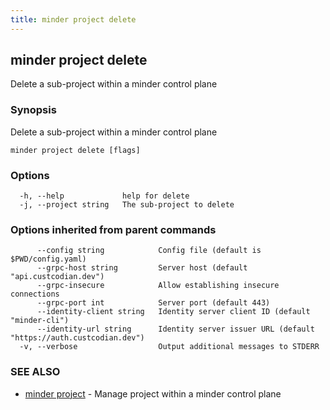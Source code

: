 ```yaml
---
title: minder project delete
---
```

## minder project delete

Delete a sub-project within a minder control plane

### Synopsis

Delete a sub-project within a minder control plane

```
minder project delete [flags]
```

### Options

```
  -h, --help             help for delete
  -j, --project string   The sub-project to delete
```

### Options inherited from parent commands

```
      --config string            Config file (default is $PWD/config.yaml)
      --grpc-host string         Server host (default "api.custcodian.dev")
      --grpc-insecure            Allow establishing insecure connections
      --grpc-port int            Server port (default 443)
      --identity-client string   Identity server client ID (default "minder-cli")
      --identity-url string      Identity server issuer URL (default "https://auth.custcodian.dev")
  -v, --verbose                  Output additional messages to STDERR
```

### SEE ALSO

* [minder project](minder_project.md)	 - Manage project within a minder control plane

